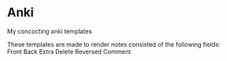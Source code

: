 # Anki
 My concocting anki templates

 These templates are made to render notes consisted of the following fields:
Front
Back
Extra
Delete Reversed
Comment

